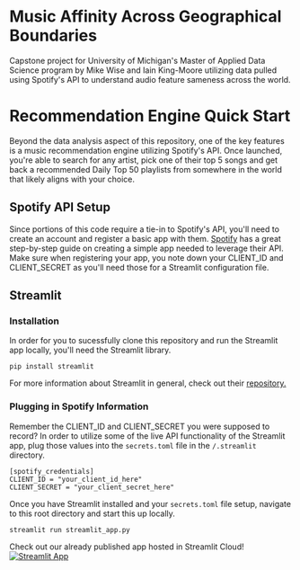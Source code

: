 # Music Affinity Across Geographical Boundaries
Capstone project for University of Michigan's Master of Applied Data Science program by Mike Wise and Iain King-Moore utilizing data pulled using Spotify's API to understand audio feature sameness across the world.

# Recommendation Engine Quick Start
Beyond the data analysis aspect of this repository, one of the key features is a music recommendation engine utilizing Spotify's API. Once launched, you're able to search for any artist, pick one of their top 5 songs and get back a recommended Daily Top 50 playlists from somewhere in the world that likely aligns with your choice.

## Spotify API Setup

Since portions of this code require a tie-in to Spotify's API, you'll need to create an account and register a basic app with them.
[Spotify](https://developer.spotify.com/documentation/general/guides/authorization/app-settings/) has a great step-by-step guide on creating a simple app needed to leverage their API.
\
Make sure when registering your app, you note down your CLIENT_ID and CLIENT_SECRET as you'll need those for a Streamlit configuration file.

## Streamlit
### Installation
In order for you to sucessfully clone this repository and run the Streamlit app locally, you'll need the Streamlit library.
```
pip install streamlit
```

For more information about Streamlit in general, check out their [repository.](https://github.com/streamlit/streamlit)

### Plugging in Spotify Information
Remember the CLIENT_ID and CLIENT_SECRET you were supposed to record? In order to utilize some of the live API functionality of the Streamlit app, plug those values into the ```secrets.toml``` file in the ```/.streamlit``` directory.
```
[spotify_credentials]
CLIENT_ID = "your_client_id_here"
CLIENT_SECRET = "your_client_secret_here"
```

Once you have Streamlit installed and your ```secrets.toml``` file setup, navigate to this root directory and start this up locally.
```
streamlit run streamlit_app.py
```




Check out our already published app hosted in Streamlit Cloud!\
[![Streamlit App](https://static.streamlit.io/badges/streamlit_badge_black_white.svg)](https://share.streamlit.io/wiseami/wisem-iainkm-mads-capstone/main/)